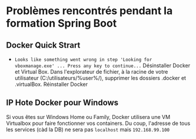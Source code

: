 # Problèmes rencontrés pendant la formation Spring Boot


## Docker Quick Strart 

* `Looks like something went wrong in step 'Looking for vboxmanage.exe' ... Press any key to continue...`
Désinstaller Docker et Virtual Box. Dans l'explorateur de fichier, à la racine de votre utilisateur (C:/utilisateurs/%user%/), supprimer les dossiers .docker et .virtualBox.
Réinstaller Docker


## IP Hote Docker pour Windows 

Si vous êtes sur Windows Home ou Family, Docker utilisera une VM Virtualbox pour faire fonctionner vos containers.
Du coup, l'adresse de tous les services (càd la DB) ne sera pas `localhost` mais `192.168.99.100`

